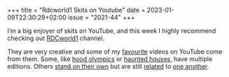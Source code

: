 +++
title       = "Rdcworld1 Skits on Youtube"
date        = 2023-01-09T22:30:29+02:00
issue       = "2021-44"
+++

I’m a big enjoyer of skits on YouTube, and this week I highly recommend checking out [RDCworld1](https://www.youtube.com/@RDCworld1) channel.

They are very creative and some of my [favourite](https://www.youtube.com/watch?v=YVWioll0zX4) videos on YouTube come from them. Some, like [hood olympics](https://www.youtube.com/watch?v=ifqqp7kH_tQ&t=273s) or [haunted houses,](https://youtu.be/3NnHHiBvedo) have multiple editions. Others [stand on their own](https://youtu.be/wcvvT8rrVbI) but are still [related](https://www.youtube.com/watch?v=pqWkwolb3as) to [one another](https://www.youtube.com/watch?v=iHN57ffa-9U).
